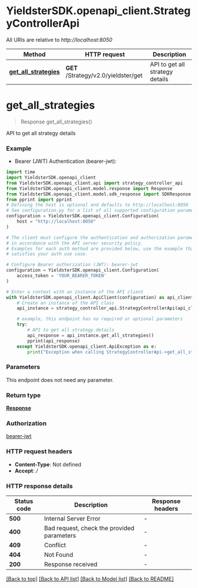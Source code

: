 # YieldsterSDK.openapi_client.StrategyControllerApi

All URIs are relative to *http://localhost:8050*

Method | HTTP request | Description
------------- | ------------- | -------------
[**get_all_strategies**](StrategyControllerApi.md#get_all_strategies) | **GET** /Strategy/v2.0/yieldster/get | API to get all strategy details


# **get_all_strategies**
> Response get_all_strategies()

API to get all strategy details

### Example

* Bearer (JWT) Authentication (bearer-jwt):

```python
import time
import YieldsterSDK.openapi_client
from YieldsterSDK.openapi_client.api import strategy_controller_api
from YieldsterSDK.openapi_client.model.response import Response
from YieldsterSDK.openapi_client.model.sdk_response import SDKResponse
from pprint import pprint
# Defining the host is optional and defaults to http://localhost:8050
# See configuration.py for a list of all supported configuration parameters.
configuration = YieldsterSDK.openapi_client.Configuration(
    host = "http://localhost:8050"
)

# The client must configure the authentication and authorization parameters
# in accordance with the API server security policy.
# Examples for each auth method are provided below, use the example that
# satisfies your auth use case.

# Configure Bearer authorization (JWT): bearer-jwt
configuration = YieldsterSDK.openapi_client.Configuration(
    access_token = 'YOUR_BEARER_TOKEN'
)

# Enter a context with an instance of the API client
with YieldsterSDK.openapi_client.ApiClient(configuration) as api_client:
    # Create an instance of the API class
    api_instance = strategy_controller_api.StrategyControllerApi(api_client)

    # example, this endpoint has no required or optional parameters
    try:
        # API to get all strategy details
        api_response = api_instance.get_all_strategies()
        pprint(api_response)
    except YieldsterSDK.openapi_client.ApiException as e:
        print("Exception when calling StrategyControllerApi->get_all_strategies: %s\n" % e)
```


### Parameters
This endpoint does not need any parameter.

### Return type

[**Response**](Response.md)

### Authorization

[bearer-jwt](../README.md#bearer-jwt)

### HTTP request headers

 - **Content-Type**: Not defined
 - **Accept**: */*


### HTTP response details

| Status code | Description | Response headers |
|-------------|-------------|------------------|
**500** | Internal Server Error |  -  |
**400** | Bad request, check the provided parameters |  -  |
**409** | Conflict |  -  |
**404** | Not Found |  -  |
**200** | Response received |  -  |

[[Back to top]](#) [[Back to API list]](../README.md#documentation-for-api-endpoints) [[Back to Model list]](../README.md#documentation-for-models) [[Back to README]](../README.md)

